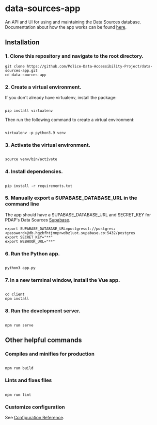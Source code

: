 # data-sources-app

An API and UI for using and maintaining the Data Sources database. Documentation about how the app works can be found [here](https://docs.pdap.io/api/introduction).

## Installation

### 1. Clone this repository and navigate to the root directory.

```
git clone https://github.com/Police-Data-Accessibility-Project/data-sources-app.git
cd data-sources-app
```

### 2. Create a virtual environment.

If you don't already have virtualenv, install the package:

```

pip install virtualenv

```

Then run the following command to create a virtual environment:

```

virtualenv -p python3.9 venv

```

### 3. Activate the virtual environment.

```

source venv/bin/activate

```

### 4. Install dependencies.

```

pip install -r requirements.txt

```

### 5. Manually export a SUPABASE_DATABASE_URL in the command line

The app should have a SUPABASE_DATABASE_URL and SECRET_KEY for PDAP's Data Sources [Supabase](https://supabase.com/).

```
export SUPABASE_DATABASE_URL=postgresql://postgres:<password>@db.hgzbfhtjmnpnwdbzluot.supabase.co:5432/postgres
export SECRET_KEY="**"
export WEBHOOK_URL="**"

```

### 6. Run the Python app.

```

python3 app.py

```

### 7. In a new terminal window, install the Vue app.

```

cd client
npm install

```

### 8. Run the development server.

```

npm run serve

```

## Other helpful commands

### Compiles and minifies for production

```

npm run build

```

### Lints and fixes files

```

npm run lint

```

### Customize configuration

See [Configuration Reference](https://cli.vuejs.org/config/).

```

```
